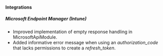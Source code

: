 
#### Integrations
##### Microsoft Endpoint Manager (Intune)
- Improved implementation of empty response handling in MicrosoftApiModule.
- Added informative error message when using an *authorization_code* that lacks permissions to create a *refresh_token*. 
